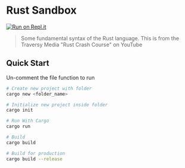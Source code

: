 # Rust Sandbox
[![Run on Repl.it](https://repl.it/badge/github/bradtraversy/rust_sandbox)](https://repl.it/github/bradtraversy/rust_sandbox)

> Some fundamental syntax of the Rust language. This is from the Traversy Media "Rust Crash Course" on YouTube

## Quick Start
Un-comment the file function to run

``` bash
# Create new project with folder
cargo new <folder_name>

# Initialize new project inside folder
cargo init

# Run With Cargo
cargo run

# Build
cargo build

# Build for production
cargo build --release
```

